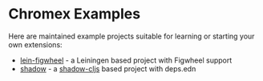 # Chromex Examples

Here are maintained example projects suitable for learning or starting your own extensions:

* [lein-figwheel](lein-figwheel) - a Leiningen based project with Figwheel support
* [shadow](shadow) - a [shadow-cljs](http://shadow-cljs.org) based project with deps.edn
